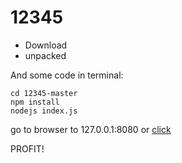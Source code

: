 # 12345
* Download
* unpacked 

And some code in terminal:
```shell
cd 12345-master
npm install
nodejs index.js
```

go to browser to 127.0.0.1:8080
or [click](http://127.0.0.1:8080)


PROFIT!
